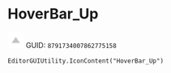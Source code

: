 # HoverBar_Up
![](/img/HoverBar_Up.png)
GUID: `8791734007862775158`
```
EditorGUIUtility.IconContent("HoverBar_Up")
```
